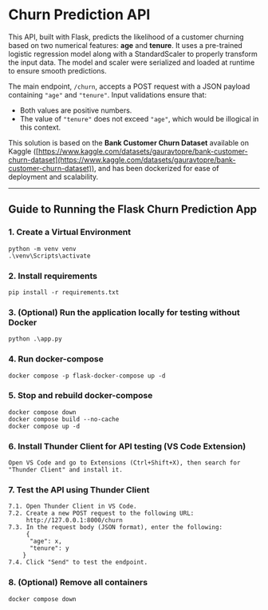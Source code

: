 # Churn Prediction API

This API, built with Flask, predicts the likelihood of a customer churning based on two numerical features: **age** and **tenure**. It uses a pre-trained logistic regression model along with a StandardScaler to properly transform the input data. The model and scaler were serialized and loaded at runtime to ensure smooth predictions.

The main endpoint, `/churn`, accepts a POST request with a JSON payload containing `"age"` and `"tenure"`. Input validations ensure that:  
- Both values are positive numbers.  
- The value of `"tenure"` does not exceed `"age"`, which would be illogical in this context.

This solution is based on the **Bank Customer Churn Dataset** available on Kaggle ([https://www.kaggle.com/datasets/gauravtopre/bank-customer-churn-dataset](https://www.kaggle.com/datasets/gauravtopre/bank-customer-churn-dataset)), and has been dockerized for ease of deployment and scalability.

---
## Guide to Running the Flask Churn Prediction App


### 1. Create a Virtual Environment

```shell
python -m venv venv
.\venv\Scripts\activate
```

### 2. Install requirements

```shell
pip install -r requirements.txt
```

### 3. (Optional) Run the application locally for testing without Docker

```shell
python .\app.py
```

### 4. Run docker-compose

```shell
docker compose -p flask-docker-compose up -d
```

### 5. Stop and rebuild docker-compose

```shell
docker compose down
docker compose build --no-cache
docker compose up -d
```

### 6. Install Thunder Client for API testing (VS Code Extension)

```shell
Open VS Code and go to Extensions (Ctrl+Shift+X), then search for "Thunder Client" and install it.
```

### 7. Test the API using Thunder Client

```shell
7.1. Open Thunder Client in VS Code.
7.2. Create a new POST request to the following URL: 
     http://127.0.0.1:8000/churn
7.3. In the request body (JSON format), enter the following:
     {
      "age": x,
      "tenure": y
    }
7.4. Click "Send" to test the endpoint.
```

### 8. (Optional) Remove all containers

```shell
docker compose down
```